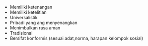- Memiliki ketenangan
- Memiliki ketelitian
- Universalistik
- Pribadi yang ang menyenangkan
- Menimbulkan rasa aman
- Tradisional 
- Bersifat konformis (sesuai adat,norma, harapan kelompok sosial)
